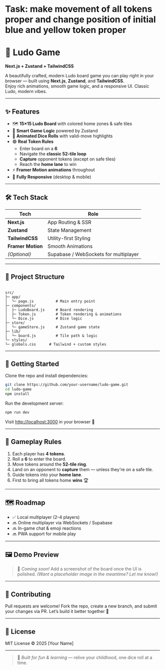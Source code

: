 # Task: make movement of all tokens proper and change position of initial blue and yellow token proper
# 🎲 Ludo Game  
**Next.js + Zustand + TailwindCSS**

A beautifully crafted, modern Ludo board game you can play right in your browser — built using **Next.js**, **Zustand**, and **TailwindCSS**.  
Enjoy rich animations, smooth game logic, and a responsive UI. Classic Ludo, modern vibes.

---

## ✨ Features

- 🗺️ **15×15 Ludo Board** with colored home zones & safe tiles  
- 🧠 **Smart Game Logic** powered by Zustand  
- 🎲 **Animated Dice Rolls** with valid-move highlights  
- 🟢 **Real Token Rules**
  - Enter board on a **6**
  - Navigate the **classic 52-tile loop**
  - **Capture** opponent tokens (except on safe tiles)
  - Reach the **home lane** to win
- ⚡ **Framer Motion animations** throughout  
- 📱 **Fully Responsive** (desktop & mobile)

---

## 🛠️ Tech Stack

| Tech             | Role                     |
|------------------|--------------------------|
| **Next.js**      | App Routing & SSR        |
| **Zustand**      | State Management         |
| **TailwindCSS**  | Utility-first Styling    |
| **Framer Motion**| Smooth Animations        |
| *(Optional)*     | Supabase / WebSockets for multiplayer |

---

## 📁 Project Structure

```

src/
├─ app/
│  └─ page.js          # Main entry point
├─ components/
│  ├─ LudoBoard.js     # Board rendering
│  ├─ Token.js         # Token rendering & animations
│  └─ Dice.js          # Dice logic
├─ store/
│  └─ gameStore.js     # Zustand game state
├─ lib/
│  └─ board.js         # Tile path & logic
└─ styles/
└─ globals.css      # Tailwind + custom styles

````

---

## 🚀 Getting Started

Clone the repo and install dependencies:

```bash
git clone https://github.com/your-username/ludo-game.git
cd ludo-game
npm install
````

Run the development server:

```bash
npm run dev
```

Visit [http://localhost:3000](http://localhost:3000) in your browser 🚀

---

## 🧩 Gameplay Rules

1. Each player has **4 tokens**.
2. Roll a **6** to enter the board.
3. Move tokens around the **52-tile ring**.
4. Land on an opponent to **capture** them — unless they're on a safe tile.
5. Guide tokens into your **home lane**.
6. First to bring all tokens home **wins** 🏆

---

## 🗺️ Roadmap

* ✅ Local multiplayer (2–4 players)
* 🔜 Online multiplayer via WebSockets / Supabase
* 🔜 In-game chat & emoji reactions
* 🔜 PWA support for mobile play

---

## 🖼️ Demo Preview

> 📌 *Coming soon!*
> Add a screenshot of the board once the UI is polished.
> *(Want a placeholder image in the meantime? Let me know!)*

---

## 🤝 Contributing

Pull requests are welcome!
Fork the repo, create a new branch, and submit your changes via PR.
Let’s build it better together 💪

---

## 📄 License

MIT License © 2025 \[Your Name]

---

> 🧠 *Built for fun & learning* — relive your childhood, one dice roll at a time.


